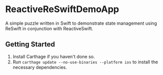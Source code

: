 # ReactiveReSwiftDemoApp
A simple puzzle written in Swift to demonstrate state management using ReSwift in conjunction with ReactiveSwift.

## Getting Started
1. Install Carthage if you haven't done so.
2. Run `carthage update --no-use-binaries --platform ios` to install the necessary dependencies.
